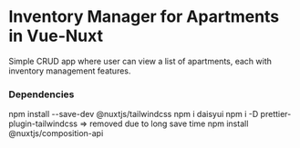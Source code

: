 # Inventory Manager for Apartments in Vue-Nuxt

Simple CRUD app where user can view a list of apartments, each with inventory management features.

### Dependencies

npm install --save-dev @nuxtjs/tailwindcss
npm i daisyui
npm i -D prettier-plugin-tailwindcss => removed due to long save time
npm install @nuxtjs/composition-api
